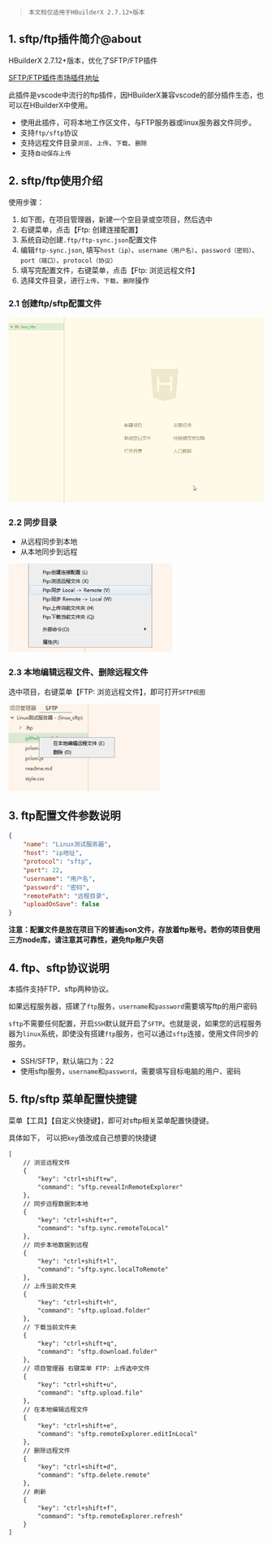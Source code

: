 > `本文档仅适用于HBuilderX 2.7.12+版本`

## 1. sftp/ftp插件简介@about

HBuilderX 2.7.12+版本，优化了SFTP/FTP插件

[SFTP/FTP插件市场插件地址](https://ext.dcloud.net.cn/plugin?id=2038)

此插件是vscode中流行的ftp插件，因HBuilderX兼容vscode的部分插件生态，也可以在HBuilderX中使用。
- 使用此插件，可将本地工作区文件，与FTP服务器或linux服务器文件同步。
- 支持`ftp/sftp`协议
- 支持远程文件目录`浏览`、`上传`、`下载`、`删除`
- 支持`自动保存上传`

## 2. sftp/ftp使用介绍

使用步骤：

1. 如下图，在项目管理器，新建一个空目录或空项目，然后选中
2. 右键菜单，点击【Ftp: 创建连接配置】
3. 系统自动创建`.ftp/ftp-sync.json`配置文件
4. 编辑`ftp-sync.json`, 填写`host（ip）`、`username（用户名）`、`password（密码）`、`port（端口）`、`protocol（协议）`
5. 填写完配置文件，右键菜单，点击【Ftp: 浏览远程文件】
6. 选择文件目录，进行`上传`、`下载`、`删除`操作

### 2.1 创建ftp/sftp配置文件

<img src="/static/snapshots/tutorial/ftp1.gif" style="zoom:80%" />

### 2.2 同步目录

- 从远程同步到本地
- 从本地同步到远程

<img src="/static/snapshots/tutorial/ftp2.png" style="zoom:80%" />

### 2.3 本地编辑远程文件、删除远程文件

选中项目，右键菜单【FTP: 浏览远程文件】，即可打开`SFTP视图`

<img src="/static/snapshots/tutorial/ftp3.png" style="zoom:80%" />


## 3. ftp配置文件参数说明

```json
{
    "name": "Linux测试服务器",
    "host": "ip地址",
    "protocol": "sftp",
    "port": 22,
    "username": "用户名",
    "password": "密码",
    "remotePath": "远程目录",
    "uploadOnSave": false
}
```


**注意：配置文件是放在项目下的普通json文件，存放着ftp账号。若你的项目使用三方node库，请注意其可靠性，避免ftp账户失窃**


## 4. ftp、sftp协议说明

本插件支持FTP、sftp两种协议。

如果远程服务器，搭建了`ftp`服务，`username`和`password`需要填写ftp的用户密码

`sftp`不需要任何配置，开启`SSH`默认就开启了`SFTP`。也就是说，如果您的远程服务器为`linux`系统，即使没有搭建`ftp`服务，也可以通过`sftp`连接，使用文件同步的服务。

- SSH/SFTP，默认端口为：22
- 使用sftp服务，`username`和`password`，需要填写目标电脑的用户、密码

## 5. ftp/sftp 菜单配置快捷键

菜单【工具】【自定义快捷键】，即可对sftp相关菜单配置快捷键。

具体如下， 可以把`key`值改成自己想要的快捷键

```
[
    // 浏览远程文件
    {
        "key": "ctrl+shift+w",
        "command": "sftp.revealInRemoteExplorer"
    },
    // 同步远程数据到本地
    {
        "key": "ctrl+shift+r",
        "command": "sftp.sync.remoteToLocal"
    },
    // 同步本地数据到远程
    {
        "key": "ctrl+shift+l",
        "command": "sftp.sync.localToRemote"
    },
    // 上传当前文件夹
    {
        "key": "ctrl+shift+h",
        "command": "sftp.upload.folder"
    },
    // 下载当前文件夹
    {
        "key": "ctrl+shift+q",
        "command": "sftp.download.folder"
    },
    // 项目管理器 右键菜单 FTP: 上传选中文件
    {
        "key": "ctrl+shift+u",
        "command": "sftp.upload.file"
    },
    // 在本地编辑远程文件
    {
        "key": "ctrl+shift+e",
        "command": "sftp.remoteExplorer.editInLocal"
    },
    // 删除远程文件
    {
        "key": "ctrl+shift+d",
        "command": "sftp.delete.remote"
    },
    // 刷新
    {
        "key": "ctrl+shift+f",
        "command": "sftp.remoteExplorer.refresh"
    }
]

```